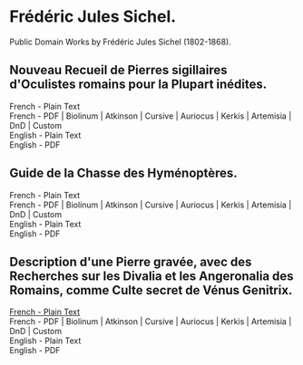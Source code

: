 # Frédéric Jules Sichel.

Public Domain Works by Frédéric Jules Sichel (1802-1868).

## Nouveau Recueil de Pierres sigillaires d'Oculistes romains pour la Plupart inédites.

French - Plain Text  
French - PDF | Biolinum | Atkinson | Cursive | Auriocus | Kerkis | Artemisia | DnD | Custom  
English - Plain Text  
English - PDF  

## Guide de la Chasse des Hyménoptères.

French - Plain Text  
French - PDF | Biolinum | Atkinson | Cursive | Auriocus | Kerkis | Artemisia | DnD | Custom  
English - Plain Text  
English - PDF  

## Description d'une Pierre gravée, avec des Recherches sur les Divalia et les Angeronalia des Romains, comme Culte secret de Vénus Genitrix.

[French - Plain Text](recherches-sur-les-divalia-et-les-angeronalia-des-romains/full-text-french.md)  
French - PDF | Biolinum | Atkinson | Cursive | Auriocus | Kerkis | Artemisia | DnD | Custom  
English - Plain Text  
English - PDF  
